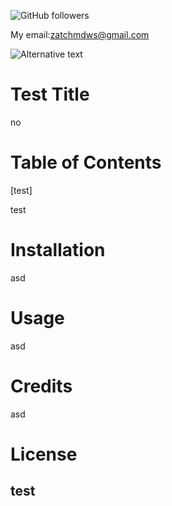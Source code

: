 ![GitHub followers](https://img.shields.io/github/followers/zachmdws?style=social)

My email:zatchmdws@gmail.com

![Alternative text](https://avatars1.githubusercontent.com/u/59651796?v=4)

# Test Title

no



# Table of Contents



[test]

test

# Installation

asd



# Usage

asd



# Credits

asd



# License



## test